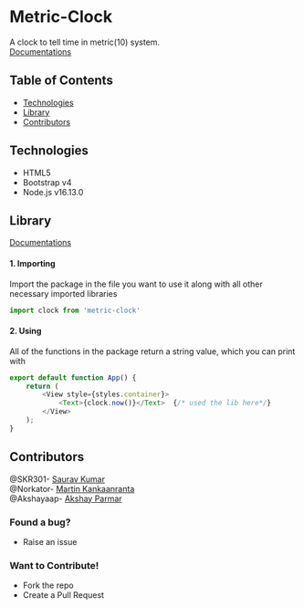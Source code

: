 # Metric-Clock
A clock to tell time in metric(10) system. <br />
[Documentations](https://github.com/SKR301/Metric-Clock/blob/doc/docs.md)


## Table of Contents
- [Technologies](#technologies)
- [Library](#library)
- [Contributors](#contributors)

## Technologies
- HTML5
- Bootstrap v4
- Node.js v16.13.0

## Library
[Documentations](https://github.com/SKR301/Metric-Clock/blob/doc/docs.md)
#### 1. Importing
Import the package in the file you want to use it along with all other necessary imported libraries
```js
import clock from 'metric-clock'
```
#### 2. Using
All of the functions in the package return a string value, which you can print with
```js
export default function App() {
	return (
		<View style={styles.container}>
			<Text>{clock.now()}</Text> 	{/* used the lib here*/}
		</View>
	);
}
```

## Contributors
@SKR301- [Saurav Kumar](https://github.com/SKR301) <br/>
@Norkator- [Martin Kankaanranta](https://github.com/norkator) <br/>
@Akshayaap- [Akshay Parmar](https://github.com/Akshayaap) <br />
### Found a bug?
- Raise an issue
### Want to Contribute!
- Fork the repo
- Create a Pull Request
